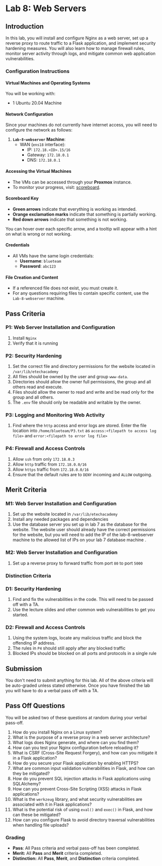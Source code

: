 # Lab 8: Web Servers

## Introduction

In this lab, you will install and configure Nginx as a web server, set up a reverse proxy to route traffic to a Flask application, and implement security hardening measures. You will also learn how to manage firewall rules, monitor server activity through logs, and mitigate common web application vulnerabilities.

### Configuration Instructions

#### Virtual Machines and Operating Systems
You will be working with:  
  - 1 Ubuntu 20.04 Machine

#### Network Configuration
Since your machines do not currently have internet access, you will need to configure the network as follows:  

1. **`Lab-8-webserver` Machine**:  
    - WAN (`ens18` interface):  
        - IP: `172.18.<ID>.15/16`  
        - Gateway: `172.18.0.1`  
        - DNS: `172.18.0.1`  

#### **Accessing the Virtual Machines**  
- The VMs can be accessed through your **Proxmox** instance.  
- To monitor your progress, visit: <a href="http://172.18.0.3/lab/8" target="_blank">scoreboard</a>.

#### Scoreboard Key
- **Green arrows** indicate that everything is working as intended.
- **Orange exclamation marks** indicate that something is partially working.
- **Red down arrows** indicate that something is not working.

You can hover over each specific arrow, and a tooltip will appear with a hint on what is wrong or not working.

#### **Credentials**  
- All VMs have the same login credentials:  
  - **Username**: `blueteam`  
  - **Password**: `abc123`  

#### **File Creation and Content**  
- If a referenced file does not exist, you must create it.  
- For any questions requiring files to contain specific content, use the `Lab-8-webserver` machine.  

## Pass Criteria

### P1: Web Server Installation and Configuration
1. Install `Nginx`
1. Verify that it is running

### P2: Security Hardening 
1. Set the correct file and directory permissions for the website located in `/var/lib/etechacademy`
1. All files should be owned by the user and group `www-data`.
1. Directories should allow the owner full permissions, the group and all others read and execute.
1. Files should allow the owner to read and write and be read only for the group and all others.
1. The `.env` file should only be readable and writable by the owner.

### P3: Logging and Monitoring Web Activity
1. Find where the `http` access and error logs are stored. Enter the file location into `/home/blueteam/P3.txt` as `access:<filepath to access log file>` and `error:<filepath to error log file>`

### P4: Firewall and Access Controls
1. Allow `ssh` from only `172.18.0.3`
1. Allow `http` traffic from `172.18.0.0/16`
1. Allow `https` traffic from `172.18.0.0/16`
1. Ensure that the default rules are to `DENY` incoming and `ALLOW` outgoing.

## Merit Criteria

### M1: Web Server Installation and Configuration
1. Set up the website located in `/var/lib/etechacademy`
1. Install any needed packages and dependencies
1. Use the database server you set up in lab 7 as the database for the website. The website user should already have the correct permissions for the website, but you will need to add the IP of the lab-8-webserver machine to the allowed list of IPs on your lab 7 database machine .

### M2: Web Server Installation and Configuration
1. Set up a reverse proxy to forward traffic from port `80` to port `5000`

### Distinction Criteria

### D1: Security Hardening 
1. Find and fix the vulnerabilities in the code. This will need to be passed off with a TA.
1. Use the lecture slides and other common web vulnerabilities to get you started.


### D2: Firewall and Access Controls
1. Using the system logs, locate any malicious traffic and block the offending IP address.
1. The rules in `P4` should still apply after any blocked traffic
1. Blocked IPs should be blocked on all ports and protocols in a single rule


## Submission

You don't need to submit anything for this lab. All of the above criteria will be auto-graded unless stated otherwise. Once you have finished the lab you will have to do a verbal pass off with a TA.

## Pass Off Questions

You will be asked two of these questions at random during your verbal pass-off. 

1. How do you install Nginx on a Linux system?  
1. What is the purpose of a reverse proxy in a web server architecture?  
1. What logs does Nginx generate, and where can you find them?  
1. How can you test your Nginx configuration before reloading it?  
1. What is CSRF (Cross-Site Request Forgery), and how can you mitigate it in a Flask application?  
1. How do you secure your Flask application by enabling HTTPS?  
1. What are common input validation vulnerabilities in Flask, and how can they be mitigated?  
1. How do you prevent SQL injection attacks in Flask applications using SQLAlchemy?  
1. How can you prevent Cross-Site Scripting (XSS) attacks in Flask applications?  
1. What is the `werkzeug` library, and what security vulnerabilities are associated with it in Flask applications?   
1. What is the potential risk of using `eval()` and `exec()` in Flask, and how can these be mitigated?  
1. How can you configure Flask to avoid directory traversal vulnerabilities when handling file uploads?  

### Grading

- **Pass**: All Pass criteria and verbal pass-off has been completed.
- **Merit:** All **Pass** and **Merit** criteria completed.
- **Distinction:** All **Pass**, **Merit**, and **Distinction** criteria completed.